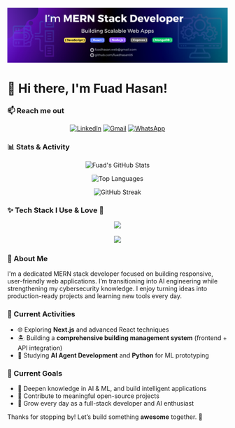 <p align="center">
  <img src="/Images/Cover-photo.png" alt="Banner" />
</p>

# 👋 Hi there, I'm Fuad Hasan!

### 📫 Reach me out
<div align="center">

[![LinkedIn](https://img.shields.io/badge/LinkedIn-%230A66C2.svg?&style=for-the-badge&logo=linkedin&logoColor=white)](https://linkedin.com/in/fuadhasan05)
[![Gmail](https://img.shields.io/badge/Gmail-D14836.svg?&style=for-the-badge&logo=gmail&logoColor=white)](mailto:fuadhasan.web@gmail.com)
[![WhatsApp](https://img.shields.io/badge/WhatsApp-25D366.svg?&style=for-the-badge&logo=whatsapp&logoColor=white)](https://wa.me/+08801616662095)

</div>

### 📊 Stats & Activity

<div align="center">

![Fuad's GitHub Stats](https://github-readme-stats.vercel.app/api?username=fuadhasan05&show_icons=true&theme=tokyonight&hide_border=true&count_private=true)

![Top Languages](https://github-readme-stats.vercel.app/api/top-langs/?username=fuadhasan05&layout=compact&theme=tokyonight&hide_border=true)

![GitHub Streak](https://github-readme-streak-stats.herokuapp.com/?user=fuadhasan05&theme=tokyonight&hide_border=true)

</div>

### ✨ Tech Stack I Use & Love 🚀
<div align="center">

<!-- Row 1 -->
<img src="https://skillicons.dev/icons?i=html,css,js,react,tailwind,nodejs,express,mongodb" /><br>

<!-- Row 2 -->
<img src="https://skillicons.dev/icons?i=jwt,git,github,vite,figma,python,c,cpp," />

</div>


### 🚀 About Me
I'm a dedicated MERN stack developer focused on building responsive, user-friendly web applications. I’m transitioning into AI engineering while strengthening my cybersecurity knowledge. I enjoy turning ideas into production-ready projects and learning new tools every day.

### 🔭 Current Activities
- 🌐 Exploring **Next.js** and advanced React techniques  
- 🏝️ Building a **comprehensive building management system** (frontend + API integration)  
- 🤖 Studying **AI Agent Development** and **Python** for ML prototyping  


### 🎯 Current Goals
- 🔎 Deepen knowledge in AI & ML, and build intelligent applications  
- 🤝 Contribute to meaningful open-source projects  
- 🚀 Grow every day as a full-stack developer and AI enthusiast

Thanks for stopping by! Let’s build something **awesome** together. 🚀
